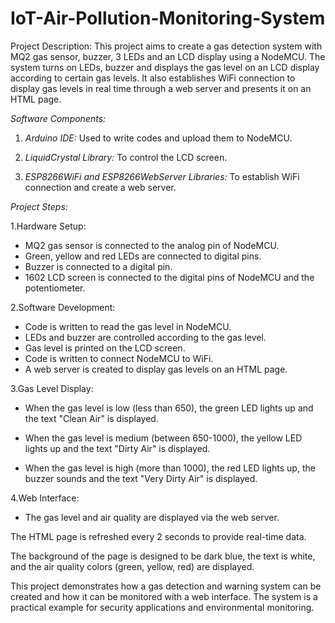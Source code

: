 # IoT-Air-Pollution-Monitoring-System
Project Description:
This project aims to create a gas detection system with MQ2 gas sensor, buzzer, 3 LEDs and an LCD display using a NodeMCU. The system turns on LEDs, buzzer and displays the gas level on an LCD display according to certain gas levels. It also establishes WiFi connection to display gas levels in real time through a web server and presents it on an HTML page.
																																																																																																																																																																																																																																																																																																																																																																																																																																																																																																												
*Software Components:*
1. *Arduino IDE:* Used to write codes and upload them to NodeMCU.

2. *LiquidCrystal Library:* To control the LCD screen.

3. *ESP8266WiFi and ESP8266WebServer Libraries:* To establish WiFi connection and create a web server.

*Project Steps:*

1.Hardware Setup:
- MQ2 gas sensor is connected to the analog pin of NodeMCU.
- Green, yellow and red LEDs are connected to digital pins.
- Buzzer is connected to a digital pin.
- 1602 LCD screen is connected to the digital pins of NodeMCU and the potentiometer.

2.Software Development:
- Code is written to read the gas level in NodeMCU.
- LEDs and buzzer are controlled according to the gas level.
- Gas level is printed on the LCD screen.
- Code is written to connect NodeMCU to WiFi.
- A web server is created to display gas levels on an HTML page.

3.Gas Level Display:
- When the gas level is low (less than 650), the green LED lights up and the text "Clean Air" is displayed.

- When the gas level is medium (between 650-1000), the yellow LED lights up and the text "Dirty Air" is displayed.

- When the gas level is high (more than 1000), the red LED lights up, the buzzer sounds and the text "Very Dirty Air" is displayed.

4.Web Interface:
- The gas level and air quality are displayed via the web server.

The HTML page is refreshed every 2 seconds to provide real-time data.

The background of the page is designed to be dark blue, the text is white, and the air quality colors (green, yellow, red) are displayed.

This project demonstrates how a gas detection and warning system can be created and how it can be monitored with a web interface. The system is a practical example for security applications and environmental monitoring.
